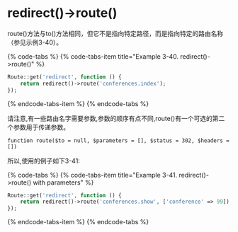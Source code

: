 # redirect\(\)-&gt;route\(\)

route\(\)方法与to\(\)方法相同，但它不是指向特定路径，而是指向特定的路由名称（参见示例3-40）。

{% code-tabs %}
{% code-tabs-item title="Example 3-40. redirect\(\)->route\(\)" %}
```php
Route::get('redirect', function () {
    return redirect()->route('conferences.index');
});
```
{% endcode-tabs-item %}
{% endcode-tabs %}

请注意,有一些路由名字需要参数,参数的顺序有点不同,route\(\)有一个可选的第二个参数用于传递参数。

`function route($to = null, $parameters = [], $status = 302, $headers = [])`

所以,使用的例子如下3-41:

{% code-tabs %}
{% code-tabs-item title="Example 3-41. redirect\(\)->route\(\) with parameters" %}
```php
Route::get('redirect', function () {
    return redirect()->route('conferences.show', ['conference' => 99]);
});
```
{% endcode-tabs-item %}
{% endcode-tabs %}

